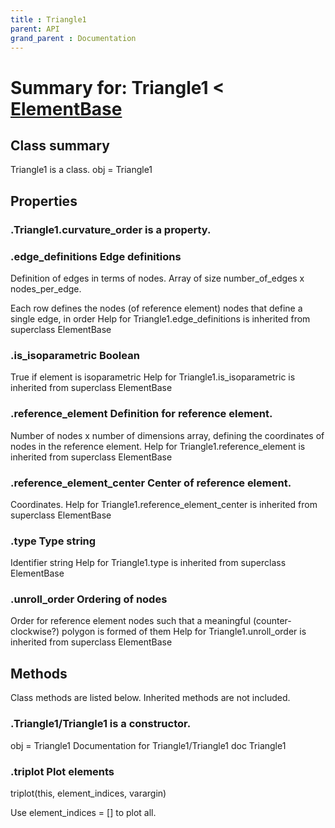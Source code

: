 ```yaml
---
title : Triangle1
parent: API
grand_parent : Documentation
---
```

# Summary for: **Triangle1**  < [ElementBase](ElementBase.html)

## Class summary

Triangle1 is a class.
obj = Triangle1

## Properties

### .Triangle1.**curvature_order** is a property.

### .**edge_definitions** Edge definitions

Definition of edges in terms of nodes. Array of size
number_of_edges x nodes_per_edge.

Each row defines the nodes (of reference element) nodes that
define a single edge, in order
Help for Triangle1.edge_definitions is inherited from superclass ElementBase

### .**is_isoparametric** Boolean

True if element is isoparametric
Help for Triangle1.is_isoparametric is inherited from superclass ElementBase

### .**reference_element** Definition for reference element.

Number of nodes x number of dimensions array, defining the
coordinates of nodes in the reference element.
Help for Triangle1.reference_element is inherited from superclass ElementBase

### .**reference_element_center** Center of reference element.

Coordinates.
Help for Triangle1.reference_element_center is inherited from superclass ElementBase

### .**type** Type string

Identifier string
Help for Triangle1.type is inherited from superclass ElementBase

### .**unroll_order** Ordering of nodes

Order for reference element nodes such that a meaningful
(counter-clockwise?) polygon is formed of them
Help for Triangle1.unroll_order is inherited from superclass ElementBase


## Methods

Class methods are listed below. Inherited methods are not included.

### .**Triangle1**/Triangle1 is a constructor.
obj = Triangle1
Documentation for Triangle1/Triangle1
doc Triangle1

### .**triplot** Plot elements

triplot(this, element_indices, varargin)

Use element_indices = [] to plot all.


